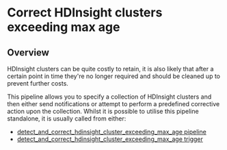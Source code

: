 # Correct HDInsight clusters exceeding max age

## Overview

HDInsight clusters can be quite costly to retain, it is also likely that after a certain point in time they're no longer required and should be cleaned up to prevent further costs.

This pipeline allows you to specify a collection of HDInsight clusters and then either send notifications or attempt to perform a predefined corrective action upon the collection.
Whilst it is possible to utilise this pipeline standalone, it is usually called from either:
- [detect_and_correct_hdinsight_cluster_exceeding_max_age pipeline](https://hub.flowpipe.io/mods/turbot/azure_thrifty/pipelines/azure_thrifty.pipeline.detect_and_correct_hdinsight_cluster_exceeding_max_age)
- [detect_and_correct_hdinsight_cluster_exceeding_max_age trigger](https://hub.flowpipe.io/mods/turbot/azure_thrifty/triggers/azure_thrifty.trigger.query.detect_and_correct_hdinsight_cluster_exceeding_max_age)